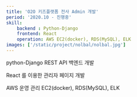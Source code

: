 ```yaml
---
title: 'O2O 키즈플랫폼 전사 Admin 개발'
period: '2020.10 - 진행중'
skill:
    backend : Python-Django
    frontend: React    
    operation: AWS EC2(docker), RDS(MySQL), ELK
images: ['/static/project/nolbal/nolbal.jpg']
---
```

python-Django REST API 백엔드 개발

React 를 이용한 관리자 페이지 개발

AWS 운영 관리 EC2(docker), RDS(MySQL), ELK

